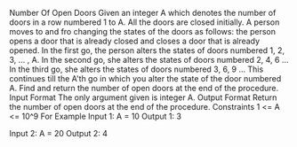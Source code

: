 Number Of Open Doors
Given an integer A which denotes the number of doors in a row numbered 1 to A. All the doors are closed initially. A person moves to and fro changing the states of the doors as follows: the person opens a door that is already closed and closes a door that is already opened. In the first go, the person alters the states of doors numbered 1, 2, 3, … , A. In the second go, she alters the states of doors numbered 2, 4, 6 … In the third go, she alters the states of doors numbered 3, 6, 9 … This continues till the A'th go in which you alter the state of the door numbered A. Find and return the number of open doors at the end of the procedure. 
Input Format
The only argument given is integer A.
Output Format
Return the number of open doors at the end of the procedure.
Constraints
1 <= A <= 10^9
For Example
Input 1:
    A = 10
Output 1:
    3

Input 2:
    A = 20
Output 2:
    4
